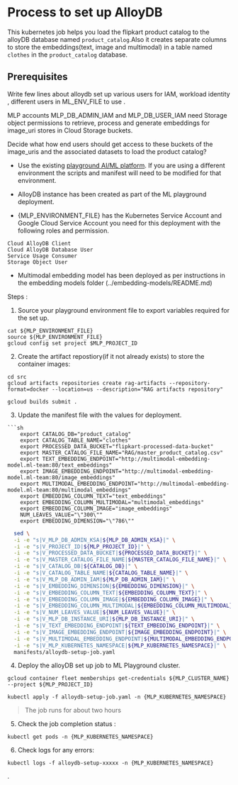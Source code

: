 # Process to set up AlloyDB

This kubernetes job helps you load the flipkart product catalog to the alloyDB database named `product_catalog`.Also it creates separate columns to store the embeddings(text, image and multimodal) in a  table named `clothes` in the `product_catalog` database.

## Prerequisites

<TODO> Write few lines about alloydb set up various users for IAM, workload identity , different users in ML_ENV_FILE to use .

MLP accounts MLP_DB_ADMIN_IAM and MLP_DB_USER_IAM need Storage object permissions to retrieve, process and generate embeddings for image_uri stores in Cloud Storage buckets. 

<TODO> Decide what how end users should get access to these buckets of the image_uris and the associated datasets to load the product catalog? 

- Use the existing  [playground AI/ML platform](/platforms/gke-aiml/playground/README.md). If you are using a different environment the scripts and manifest will need to be modified for that environment.

- AlloyDB instance has been created as part of the ML playground deployment.
- {MLP_ENVIRONMENT_FILE} has the Kubernetes Service Account and Google Cloud Service Account you need for this deployment with the following roles and permission.
```
Cloud AlloyDB Client
Cloud AlloyDB Database User
Service Usage Consumer
Storage Object User
```
- Multimodal embedding model has been deployed as per instructions in the embedding models folder (../embedding-models/README.md)

Steps : 

1. Source your playground environment file to export variables required for the set up.

```
cat ${MLP_ENVIRONMENT_FILE}
source ${MLP_ENVIRONMENT_FILE}
gcloud config set project $MLP_PROJECT_ID
```

2. Create the artifact repostiory(if it not already exists) to store the container images:

```
cd src
gcloud artifacts repositories create rag-artifacts --repository-format=docker --location=us --description="RAG artifacts repository"
```

```
gcloud builds submit . 
```

3. Update the manifest file with the values for deployment.

```
```sh
    export CATALOG_DB="product_catalog"
    export CATALOG_TABLE_NAME="clothes"
    export PROCESSED_DATA_BUCKET="flipkart-processed-data-bucket"
    export MASTER_CATALOG_FILE_NAME="RAG/master_product_catalog.csv"
    export TEXT_EMBEDDING_ENDPOINT="http://multimodal-embedding-model.ml-team:80/text_embeddings"
    export IMAGE_EMBEDDING_ENDPOINT="http://multimodal-embedding-model.ml-team:80/image_embeddings"
    export MULTIMODAL_EMBEDDING_ENDPOINT="http://multimodal-embedding-model.ml-team:80/multimodal_embeddings" 
    export EMBEDDING_COLUMN_TEXT="text_embeddings"
    export EMBEDDING_COLUMN_MULTIMODAL="multimodal_embeddings"
    export EMBEDDING_COLUMN_IMAGE="image_embeddings"
    NUM_LEAVES_VALUE="\"300\""
    export EMBEDDING_DIMENSION="\"786\""
```

```sh
  sed \
  -i -e "s|V_MLP_DB_ADMIN_KSA|${MLP_DB_ADMIN_KSA}|" \
  -i -e "s|V_PROJECT_ID|${MLP_PROJECT_ID}|" \
  -i -e "s|V_PROCESSED_DATA_BUCKET|${PROCESSED_DATA_BUCKET}|" \
  -i -e "s|V_MASTER_CATALOG_FILE_NAME|${MASTER_CATALOG_FILE_NAME}|" \
  -i -e "s|V_CATALOG_DB|${CATALOG_DB}|" \
  -i -e "s|V_CATALOG_TABLE_NAME|${CATALOG_TABLE_NAME}|" \
  -i -e "s|V_MLP_DB_ADMIN_IAM|${MLP_DB_ADMIN_IAM}|" \
  -i -e "s|V_EMBEDDING_DIMENSION|${EMBEDDING_DIMENSION}|" \
  -i -e "s|V_EMBEDDING_COLUMN_TEXT|${EMBEDDING_COLUMN_TEXT}|" \
  -i -e "s|V_EMBEDDING_COLUMN_IMAGE|${EMBEDDING_COLUMN_IMAGE}|" \
  -i -e "s|V_EMBEDDING_COLUMN_MULTIMODAL|${EMBEDDING_COLUMN_MULTIMODAL}|" \
  -i -e "s|V_NUM_LEAVES_VALUE|${NUM_LEAVES_VALUE}|" \
  -i -e "s|V_MLP_DB_INSTANCE_URI|${MLP_DB_INSTANCE_URI}|" \
  -i -e "s|V_TEXT_EMBEDDING_ENDPOINT|${TEXT_EMBEDDING_ENDPOINT}|" \
  -i -e "s|V_IMAGE_EMBEDDING_ENDPOINT|${IMAGE_EMBEDDING_ENDPOINT}|" \
  -i -e "s|V_MULTIMODAL_EMBEDDING_ENDPOINT|${MULTIMODAL_EMBEDDING_ENDPOINT}|" \
  -i -e "s|V_MLP_KUBERNETES_NAMESPACE|${MLP_KUBERNETES_NAMESPACE}|" \
  manifests/alloydb-setup-job.yaml
  ```

4. Deploy the alloyDB set up job to ML Playground cluster.

```
gcloud container fleet memberships get-credentials ${MLP_CLUSTER_NAME} --project ${MLP_PROJECT_ID}
```
```
kubectl apply -f alloydb-setup-job.yaml -n {MLP_KUBERNETES_NAMESPACE}
```

  > The job runs for about two hours


5. Check the job completion status :
```
kubectl get pods -n {MLP_KUBERNETES_NAMESPACE}
```

6. Check logs for any errors:

```
kubectl logs -f alloydb-setup-xxxxx -n {MLP_KUBERNETES_NAMESPACE}
```

.